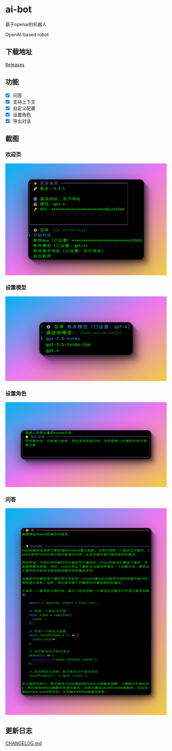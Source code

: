 # ai-bot

基于openai的机器人

OpenAI-based robot

## 下载地址
[Releases](https://github.com/sjx1995/ai-bot/releases)

## 功能

- [x] 问答
- [x] 支持上下文
- [x] 自定义配置
- [x] 设置角色
- [x] 导出对话

## 截图

### 欢迎页

![home](screenshot/home.png)

### 设置模型

![set model](screenshot/model.png)

### 设置角色

![set role](screenshot/role.png)

### 问答

![answer](screenshot/answer.png)

##  更新日志

[CHANGELOG.md](CHANGELOG.md)
